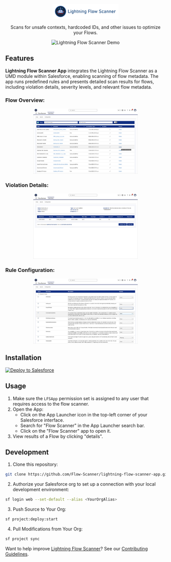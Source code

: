 <p align="center">
 <a href="https://github.com/Flow-Scanner">
 <img src="media/banner.png" style="width: 41%;" />
 </a>
</p>

<p align="center">Scans for unsafe contexts, hardcoded IDs, and other issues to optimize your Flows.</p>

<p align="center">
 <img src="media/lfsapp.gif" alt="Lightning Flow Scanner Demo" width="70%" />
</p>

## Features

**Lightning Flow Scanner App** integrates the Lightning Flow Scanner as a UMD module within Salesforce, enabling scanning of flow metadata. The app runs predefined rules and presents detailed scan results for flows, including violation details, severity levels, and relevant flow metadata.

### Flow Overview:
<p align="center">
 <img src="media/overview.jpg" alt="Flow Overview" width="65%" />
</p>

### Violation Details:
<p align="center">
 <img src="media/details.jpg" alt="Violation Details" width="65%" />
</p>

### Rule Configuration:
<p align="center">
 <img src="media/config.jpg" alt="Rule Configuration" width="65%" />
</p>

## Installation

<a href="https://githubsfdeploy.herokuapp.com?owner=Flow-Scanner&repo=lightning-flow-scanner-app&ref=main">
 <img alt="Deploy to Salesforce"
src="https://raw.githubusercontent.com/afawcett/githubsfdeploy/master/deploy.png">
</a>

## Usage

1) Make sure the `LFSApp` permission set is assigned to any user that requires access to the flow scanner.
2) Open the App:
   - Click on the App Launcher icon in the top-left corner of your Salesforce interface.
   - Search for "Flow Scanner" in the App Launcher search bar.
   - Click on the "Flow Scanner" app to open it.
3) View results of a Flow by clicking "details".

## Development

1) Clone this repository:
```sh
git clone https://github.com/Flow-Scanner/lightning-flow-scanner-app.git
```

2) Authorize your Salesforce org to set up a connection with your local development environment:
```sh
sf login web --set-default --alias <YourOrgAlias>
```

3) Push Source to Your Org:
```sh
sf project:deploy:start
```

4) Pull Modifications from Your Org:
```sh
sf project sync
```

Want to help improve [Lightning Flow Scanner](https://flow-scanner.github.io/lightning-flow-scanner-core/)? See our [Contributing Guidelines](https://github.com/Flow-Scanner/lightning-flow-scanner-core/blob/main/CONTRIBUTING.md).